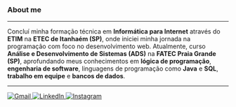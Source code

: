 ### About me

---

Concluí minha formação técnica em <b>Informática para Internet</b> através do <b>ETIM</b> na <b>ETEC de Itanhaém (SP)</b>, onde iniciei minha jornada na programação com foco no desenvolvimento web. Atualmente, curso <b>Análise e Desenvolvimento de Sistemas (ADS)</b> na <b>FATEC Praia Grande (SP)</b>, aprofundando meus conhecimentos em <b>lógica de programação</b>, <b>engenharia de software</b>, linguagens de programação como <b>Java</b> e <b>SQL</b>, <b>trabalho em equipe</b> e <b>bancos de dados</b>.

---

<p align="left">
  <a href="https://mail.google.com/mail/u/0/?fs=1&to=isaque.s.venancio43@gmail.com&tf=cm" title="Gmail" target="_blank">
    <img src="https://img.shields.io/badge/-Gmail-FF0000?style=flat-square&labelColor=FF0000&logo=gmail&logoColor=white&link=LINK-DO-SEU-GMAIL" alt="Gmail"/>
  </a>
  <a href="https://github.com/isaquesv" title="LinkedIn" target="_blank">
    <img src="https://img.shields.io/badge/-Linkedin-0e76a8?style=flat-square&logo=Linkedin&logoColor=white&link=LINK-DO-SEU-LINKEDIN" alt="LinkedIn"/>
  </a>
  <a href="https://www.instagram.com/isaque.s.venancio/" title="Instagram" target="_blank">
    <img src="https://img.shields.io/badge/-Instagram-DF0174?style=flat-square&labelColor=DF0174&logo=instagram&logoColor=white&link=LINK-DO-SEU-INSTAGRAM" alt="Instagram"/>
  </a>
</p>
<!--
**isaquesv/isaquesv** is a ✨ _special_ ✨ repository because its `README.md` (this file) appears on your GitHub profile.

Here are some ideas to get you started:

- 🔭 I’m currently working on ...
- 🌱 I’m currently learning ...
- 👯 I’m looking to collaborate on ...
- 🤔 I’m looking for help with ...
- 💬 Ask me about ...
- 📫 How to reach me: ...
- 😄 Pronouns: ...
- ⚡ Fun fact: ...
-->
